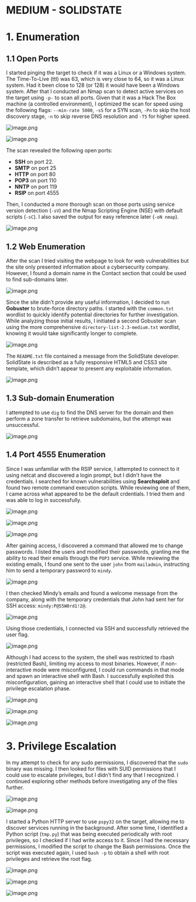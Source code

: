 # MEDIUM - SOLIDSTATE

# 1. Enumeration

## 1.1 Open Ports

I started pinging the target to check if it was a Linux or a Windows system. The Time-To-Live (ttl) was 63, which is very close to 64, so it was a Linux system. Had it been close to 128 (or 128) it would have been a Windows system. After that I conducted an Nmap scan to detect active services on the target using `-p-` to scan all ports. Given that it was a Hack The Box machine (a controlled environment), I optimized the scan for speed using the following flags: `--min-rate 5000`, `-sS` for a SYN scan, `-Pn` to skip the host discovery stage, `-n` to skip reverse DNS resolution and `-T5` for higher speed.

![image.png](MEDIUM-SOLIDSTATE/image.png)

![image.png](MEDIUM-SOLIDSTATE/image%201.png)

The scan revealed the following open ports:

- **SSH** on port 22.
- **SMTP** on port 25
- **HTTP** on port 80
- **POP3** on port 110
- **NNTP** on port 119
- **RSIP** on port 4555

Then, I conducted a more thorough scan on those ports using service version detection (`-sV`) and the Nmap Scripting Engine (NSE) with default scripts (`-sC`). I also saved the output for easy reference later (`-oN nmap`).

![image.png](MEDIUM-SOLIDSTATE/image%202.png)

## 1.2 Web Enumeration

After the scan I tried visiting the webpage to look for web vulnerabilities but the site only presented information about a cybersecurity company. However, I found a domain name in the Contact section that could be used to find sub-domains later.

![image.png](MEDIUM-SOLIDSTATE/image%203.png)

Since the site didn’t provide any useful information, I decided to run **Gobuster** to brute-force directory paths. I started with the `common.txt` wordlist to quickly identify potential directories for further investigation. While analyzing those initial results, I initiated a second Gobuster scan using the more comprehensive `directory-list-2.3-medium.txt` wordlist, knowing it would take significantly longer to complete.

![image.png](MEDIUM-SOLIDSTATE/image%204.png)

The `README.txt` file contained a message from the SolidState developer. SolidState is described as a fully responsive HTML5 and CSS3 site template, which didn’t appear to present any exploitable information.

![image.png](MEDIUM-SOLIDSTATE/image%205.png)

## 1.3 Sub-domain Enumeration

I attempted to use `dig` to find the DNS server for the domain and then perform a zone transfer to retrieve subdomains, but the attempt was unsuccessful.

![image.png](MEDIUM-SOLIDSTATE/image%206.png)

## 1.4 Port 4555 Enumeration

Since I was unfamiliar with the RSIP service, I attempted to connect to it using netcat and discovered a login prompt, but I didn’t have the credentials. I searched for known vulnerabilities using **Searchsploit** and found two remote command execution scripts. While reviewing one of them, I came across what appeared to be the default crdentials. I tried them and was able to log in successfully.

![image.png](MEDIUM-SOLIDSTATE/image%207.png)

![image.png](MEDIUM-SOLIDSTATE/image%208.png)

![image.png](MEDIUM-SOLIDSTATE/image%209.png)

After gaining access, I discovered a command that allowed me to change passwords. I listed the users and modified their passwords, granting me the ability to read their emails through the `POP3` service. While reviewing the existing emails, I found one sent to the user `john` from `mailadmin`, instructing him to send a temporary password to `mindy`.

![image.png](MEDIUM-SOLIDSTATE/image%2010.png)

I then checked Mindy’s emails and found a welcome message from the company, along with the temporary credentials that John had sent her for SSH access: `mindy:P@55W0rd1!2@`.

![image.png](MEDIUM-SOLIDSTATE/image%2011.png)

Using those credentials, I connected via SSH and successfully retrieved the user flag.

![image.png](MEDIUM-SOLIDSTATE/image%2012.png)

Although I had access to the system, the shell was restricted to rbash (restricted Bash), limiting my access to most binaries. However, if non-interactive mode were misconfigured, I could run commands in that mode and spawn an interactive shell with Bash. I successfully exploited this misconfiguration, gaining an interactive shell that I could use to initiate the privilege escalation phase.

![image.png](MEDIUM-SOLIDSTATE/image%2013.png)

![image.png](MEDIUM-SOLIDSTATE/image%2014.png)

![image.png](MEDIUM-SOLIDSTATE/image%2015.png)

# 3. Privilege Escalation

In my attempt to check for any sudo permissions, I discovered that the `sudo` binary was missing. I then looked for files with SUID permissions that I could use to escalate privileges, but I didn’t find any that I recognized. I continued exploring other methods before investigating any of the files further.

![image.png](MEDIUM-SOLIDSTATE/image%2016.png)

![image.png](MEDIUM-SOLIDSTATE/image%2017.png)

I started a Python HTTP server to use `pspy32` on the target, allowing me to discover services running in the background. After some time, I identified a Python script (`tmp.py`) that was being executed periodically with root privileges, so I checked if I had write access to it. Since I had the necessary permissions, I modified the script to change the Bash permissions. Once the script was executed again, I used `bash -p` to obtain a shell with root privileges and retrieve the root flag.

![image.png](MEDIUM-SOLIDSTATE/image%2018.png)

![image.png](MEDIUM-SOLIDSTATE/image%2019.png)

![image.png](MEDIUM-SOLIDSTATE/image%2020.png)
